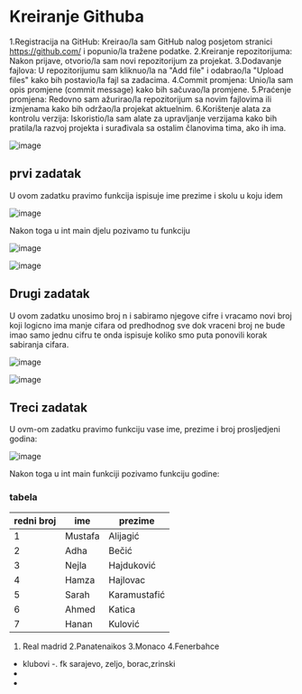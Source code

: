 # Kreiranje Githuba
1.Registracija na GitHub: Kreirao/la sam GitHub nalog posjetom stranici https://github.com/ i popunio/la tražene podatke.
2.Kreiranje repozitorijuma: Nakon prijave, otvorio/la sam novi repozitorijum za projekat.
3.Dodavanje fajlova: U repozitorijumu sam kliknuo/la na "Add file" i odabrao/la "Upload files" kako bih postavio/la fajl sa zadacima.
4.Commit promjena: Unio/la sam opis promjene (commit message) kako bih sačuvao/la promjene.
5.Praćenje promjena: Redovno sam ažurirao/la repozitorijum sa novim fajlovima ili izmjenama kako bih održao/la projekat aktuelnim.
6.Korištenje alata za kontrolu verzija: Iskoristio/la sam alate za upravljanje verzijama kako bih pratila/la razvoj projekta i surađivala sa ostalim članovima tima, ako ih ima.

![image](https://github.com/Ahmedkaleee/kaletovtibra/assets/168560106/20c01ba0-ffc6-422c-b1fb-e757d2ee9136)





## prvi zadatak 

U ovom zadatku pravimo funkcija ispisuje ime prezime i skolu u koju idem

![image](https://github.com/Ahmedkaleee/kaletovtibra/assets/168560106/d0263eaa-4783-4727-ac62-c55efb88b2d4)

Nakon toga u int main djelu pozivamo tu funkciju


![image](https://github.com/Ahmedkaleee/kaletovtibra/assets/168560106/8358eb92-8286-4088-970c-0cddd0fff0e0)

![image](https://github.com/Ahmedkaleee/kaletovtibra/assets/168560106/5d29b3a2-0f90-4711-a50c-eefea32c0444)

## Drugi zadatak 

U ovom zadatku unosimo broj n i sabiramo njegove cifre i vracamo novi broj koji logicno ima manje cifara od predhodnog sve dok vraceni broj ne bude imao samo jednu cifru te onda ispisuje koliko smo puta ponovili korak sabiranja cifara.

![image](https://github.com/Ahmedkaleee/kaletovtibra/assets/168560106/10b5f281-5fce-4293-b8e6-6c56d9a82c21)


![image](https://github.com/Ahmedkaleee/kaletovtibra/assets/168560106/fa378b99-b238-4fda-b47d-f5116479f1ec)

## Treci zadatak

U ovm-om zadatku pravimo funkciju vase ime, prezime i broj prosljedjeni godina:


![image](https://github.com/Ahmedkaleee/kaletovtibra/assets/168560106/bac0a2fb-27a4-4a19-9e9a-d2379cf60ca1)


Nakon toga u int main funkciji pozivamo funkciju godine: 



### tabela


|redni broj|ime|prezime|
|----------|---|-------|
|1|Mustafa|Alijagić  |
|2|Adha| Bečić        |
|3|Nejla | Hajduković  |
|4|Hamza |Hajlovac    |
|5|Sarah |Karamustafić|
|6|  Ahmed| Katica    |
|7| Hanan | Kulović    |


1. Real madrid
2.Panatenaikos
3.Monaco
4.Fenerbahce 

- klubovi
-. fk sarajevo, zeljo, borac,zrinski 
- 
- 
